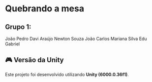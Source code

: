 # Quebrando a mesa

## Grupo 1:
João Pedro
Davi Araújo
Newton Souza
João Carlos
Mariana Silva
Edu Gabriel


## 🎮 Versão da Unity  
Este projeto foi desenvolvido utilizando **Unity (6000.0.36f1)**.
